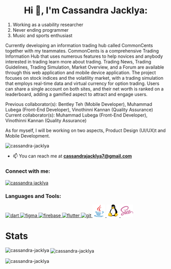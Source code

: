 <h1 align="center">Hi 👋, I'm Cassandra Jacklya:</h1>

<ol>
  <li>Working as a usability researcher</li>
  <li>Never ending programmer</li>
  <li>Music and sports enthusiast</li>
</ol>

Currently developing an information trading hub called CommonCents together with my teammates. CommonCents is a comprehensive Trading Information Hub that uses numerous features to help novices and anybody interested in trading learn more about trading. Trading News, Trading Guidelines, Trading Simulation, Market Overview, and a Forum are available through this web application and mobile device application. The project focuses on stock indices and the volatility market, with a trading simulation that employs real-time data and virtual currency for option trading. Users can share a single account on both sites, and their net worth is ranked on a leaderboard, adding a gamified aspect to attract and engage users.

Previous collaborator(s): Bentley Teh (Mobile Developer), Muhammad Lubega (Front-End Developer), Vinothinni Kannan (Quality Assurance)
Current collaborator(s): Muhammad Lubega (Front-End Developer), Vinothinni Kannan (Quality Assurance)

As for myself, I will be working on two aspects, Product Design (UI/UX)t and Mobile Development.

<p align="left"> <img src="https://komarev.com/ghpvc/?username=cassandra-jacklya&label=Profile%20views&color=0e75b6&style=flat" alt="cassandra-jacklya" /> </p>

- 📫 You can reach me at **cassandrajacklya7@gmail.com**

<h3 align="left">Connect with me:</h3>
<p align="left">
<a href="https://linkedin.com/in/cassandra jacklya" target="blank"><img align="center" src="https://raw.githubusercontent.com/rahuldkjain/github-profile-readme-generator/master/src/images/icons/Social/linked-in-alt.svg" alt="cassandra jacklya" height="30" width="40" /></a>
</p>

<h3 align="left">Languages and Tools:</h3>
<p align="left"> <a href="https://dart.dev" target="_blank" rel="noreferrer"> <img src="https://www.vectorlogo.zone/logos/dartlang/dartlang-icon.svg" alt="dart" width="40" height="40"/> </a> <a href="https://www.figma.com/" target="_blank" rel="noreferrer"> <img src="https://www.vectorlogo.zone/logos/figma/figma-icon.svg" alt="figma" width="40" height="40"/> </a> <a href="https://firebase.google.com/" target="_blank" rel="noreferrer"> <img src="https://www.vectorlogo.zone/logos/firebase/firebase-icon.svg" alt="firebase" width="40" height="40"/> </a> <a href="https://flutter.dev" target="_blank" rel="noreferrer"> <img src="https://www.vectorlogo.zone/logos/flutterio/flutterio-icon.svg" alt="flutter" width="40" height="40"/> </a> <a href="https://git-scm.com/" target="_blank" rel="noreferrer"> <img src="https://www.vectorlogo.zone/logos/git-scm/git-scm-icon.svg" alt="git" width="40" height="40"/> </a> <a href="https://www.java.com" target="_blank" rel="noreferrer"> <img src="https://raw.githubusercontent.com/devicons/devicon/master/icons/java/java-original.svg" alt="java" width="40" height="40"/> </a> <a href="https://www.linux.org/" target="_blank" rel="noreferrer"> <img src="https://raw.githubusercontent.com/devicons/devicon/master/icons/linux/linux-original.svg" alt="linux" width="40" height="40"/> </a> <a href="https://sass-lang.com" target="_blank" rel="noreferrer"> <img src="https://raw.githubusercontent.com/devicons/devicon/master/icons/sass/sass-original.svg" alt="sass" width="40" height="40"/> </a> </p>

<h1><b>Stats</b></h1>
<p><img align="left" src="https://github-readme-stats.vercel.app/api/top-langs?username=cassandra-jacklya&show_icons=true&locale=en&layout=compact" alt="cassandra-jacklya" /></p>

<p>&nbsp;<img align="center" src="https://github-readme-stats.vercel.app/api?username=cassandra-jacklya&show_icons=true&locale=en" alt="cassandra-jacklya" /></p>

<p><img align="center" src="https://github-readme-streak-stats.herokuapp.com/?user=cassandra-jacklya&" alt="cassandra-jacklya" /></p>

